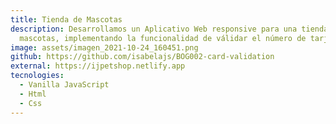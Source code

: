 ```yaml
---
title: Tienda de Mascotas
description: Desarrollamos un Aplicativo Web responsive para una tienda de
  mascotas, implementando la funcionalidad de válidar el número de tarjeta de crédito del cliente, al finalizar el proceso de compra.
image: assets/imagen_2021-10-24_160451.png
github: https://github.com/isabelajs/BOG002-card-validation
external: https://ijpetshop.netlify.app
tecnologies:
  - Vanilla JavaScript
  - Html
  - Css
---
```

